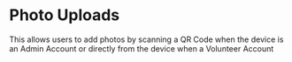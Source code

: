 # Photo Uploads
This allows users to add photos by scanning a QR Code when the device is an Admin Account or directly from the device when a Volunteer Account
